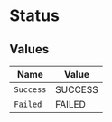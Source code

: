 # Status


## Values

| Name      | Value     |
| --------- | --------- |
| `Success` | SUCCESS   |
| `Failed`  | FAILED    |